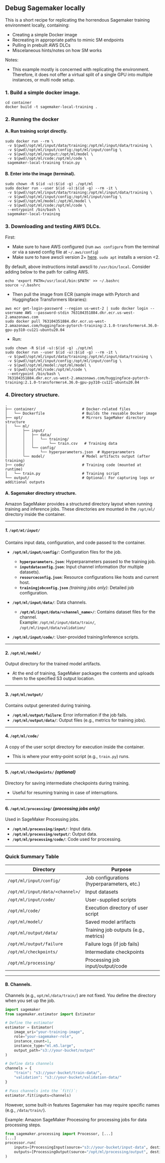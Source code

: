 ## Debug Sagemaker locally

This is a short recipe for replicating the horrendous Sagemaker training environment locally, containing:
- Creating a simple Docker image
- Recreating in appropriate paths to mimic SM endpoints
- Pulling in prebuilt AWS DLCs 
- Miscelaneous hints/notes on how SM works

Notes:
- This example mostly is concerned with replicating the environment. Therefore, it does not offer a virtual split of a single GPU into multiple instances, or multi node setup.

### 1. Build a simple docker image.
```
cd container
docker build -t sagemaker-local-training .
```

### 2. Running the docker

#### A. Run training script directly.

```Docker
sudo docker run --rm \
 -v $(pwd)/opt/ml/input/data/training:/opt/ml/input/data/training \
 -v $(pwd)/opt/ml/input/config:/opt/ml/input/config \
 -v $(pwd)/opt/ml/output:/opt/ml/model \
 -v $(pwd)/opt/ml/code:/opt/ml/code \
 sagemaker-local-training train.py
```

#### B. Enter into the image (terminal).

```
sudo chown -R $(id -u):$(id -g) ./opt/ml
sudo docker run --user $(id -u):$(id -g) --rm -it \
 -v $(pwd)/opt/ml/input/data/training:/opt/ml/input/data/training \
 -v $(pwd)/opt/ml/input/config:/opt/ml/input/config \
 -v $(pwd)/opt/ml/model:/opt/ml/model \
 -v $(pwd)/opt/ml/code:/opt/ml/code \
 --entrypoint /bin/bash \
 sagemaker-local-training

```


### 3. Downloading and testing AWS DLCs.

First:
- Make sure to have AWS configured (run `aws configure` from the terminal or via a saved config file at `~/.aws/config`)
- Make sure to have awscli version 2+ [here](https://docs.aws.amazon.com/cli/latest/userguide/getting-started-install.html). `sudo apt` installs a version <2.

By default, above instructions install awscli to `/usr/bin/local`. Consider adding below to the path for calling AWS.
```
echo 'export PATH=/usr/local/bin:$PATH' >> ~/.bashrc
source ~/.bashrc
```

- Then pull the image from ECR (sample image with Pytorch and Huggingface Transformers libraries):
```
aws ecr get-login-password --region us-west-2 | sudo docker login --username AWS --password-stdin 763104351884.dkr.ecr.us-west-2.amazonaws.com
sudo docker pull 763104351884.dkr.ecr.us-west-2.amazonaws.com/huggingface-pytorch-training:2.1.0-transformers4.36.0-gpu-py310-cu121-ubuntu20.04
```

- Run:

```Docker
sudo chown -R $(id -u):$(id -g) ./opt/ml
sudo docker run --user $(id -u):$(id -g) --rm -it \
 -v $(pwd)/opt/ml/input/data/training:/opt/ml/input/data/training \
 -v $(pwd)/opt/ml/input/config:/opt/ml/input/config \
 -v $(pwd)/opt/ml/model:/opt/ml/model \
 -v $(pwd)/opt/ml/code:/opt/ml/code \
 --entrypoint /bin/bash \
 763104351884.dkr.ecr.us-west-2.amazonaws.com/huggingface-pytorch-training:2.1.0-transformers4.36.0-gpu-py310-cu121-ubuntu20.04
```

### 4. Directory structure.

```
.
├── container/                     # Docker-related files
│   └── Dockerfile                 # Builds the reusable Docker image
├── opt/                           # Mirrors SageMaker directory structure
│   └── ml/
│       ├── input/
│       │   ├── data/
│       │   │   └── training/
│       │   │       └── train.csv   # Training data
│       │   └── config/
│       │       └── hyperparameters.json  # Hyperparameters
│       └── model/                 # Model artifacts output (after training)
├── code/                          # Training code (mounted at runtime)
│   └── train.py                   # Training script
└── output/                        # Optional: For capturing logs or additional outputs

```

#### A. Sagemaker directory structure.

Amazon SageMaker provides a structured directory layout when running training and inference jobs. These directories are mounted in the `/opt/ml/` directory inside the container.

---

##### **1. `/opt/ml/input/`**  
Contains input data, configuration, and code passed to the container.

- **`/opt/ml/input/config/`**: Configuration files for the job.  
  - **`hyperparameters.json`**: Hyperparameters passed to the training job.  
  - **`inputdataconfig.json`**: Input channel information (for multiple datasets).  
  - **`resourceconfig.json`**: Resource configurations like hosts and current host.  
  - **`trainingjobconfig.json`** *(training jobs only)*: Detailed job configuration.  

- **`/opt/ml/input/data/`**: Data channels.  
  - **`/opt/ml/input/data/<channel_name>/`**: Contains dataset files for the channel.  
  Example: `/opt/ml/input/data/train/`, `/opt/ml/input/data/validation/`  

- **`/opt/ml/input/code/`**: User-provided training/inference scripts.

---

#### **2. `/opt/ml/model/`**  
Output directory for the trained model artifacts.  
- At the end of training, SageMaker packages the contents and uploads them to the specified S3 output location.

---

#### **3. `/opt/ml/output/`**  
Contains output generated during training.  
- **`/opt/ml/output/failure`**: Error information if the job fails.  
- **`/opt/ml/output/data/`**: Output files (e.g., metrics for training jobs).  

---

#### **4. `/opt/ml/code/`**  
A copy of the user script directory for execution inside the container.  
- This is where your entry-point script (e.g., `train.py`) runs.

---

#### **5. `/opt/ml/checkpoints/`** *(optional)*  
Directory for saving intermediate checkpoints during training.  
- Useful for resuming training in case of interruptions.

---

#### **6. `/opt/ml/processing/`** *(processing jobs only)*  
Used in SageMaker Processing jobs.  
- **`/opt/ml/processing/input/`**: Input data.  
- **`/opt/ml/processing/output/`**: Output data.  
- **`/opt/ml/processing/code/`**: Code used for processing.  

---

### **Quick Summary Table**

| Directory                        | Purpose                                     |
|-----------------------------------|---------------------------------------------|
| `/opt/ml/input/config/`          | Job configurations (hyperparameters, etc.)  |
| `/opt/ml/input/data/<channel>/`  | Input datasets                              |
| `/opt/ml/input/code/`            | User-supplied scripts                       |
| `/opt/ml/code/`                  | Execution directory of user script         |
| `/opt/ml/model/`                 | Saved model artifacts                      |
| `/opt/ml/output/data/`           | Training job outputs (e.g., metrics)        |
| `/opt/ml/output/failure`         | Failure logs (if job fails)                 |
| `/opt/ml/checkpoints/`           | Intermediate checkpoints                   |
| `/opt/ml/processing/`            | Processing job input/output/code           |

---



#### B. Channels.

Channels (e.g., `opt/ml/data/train/`) are not fixed. You define the directory when you set up the job. 

```python
import sagemaker
from sagemaker.estimator import Estimator

# Define the estimator
estimator = Estimator(
    image_uri="your-training-image",
    role="your-sagemaker-role",
    instance_count=1,
    instance_type="ml.m5.large",
    output_path="s3://your-bucket/output"
)

# Define data channels
channels = {
    "train": "s3://your-bucket/train-data/",
    "validation": "s3://your-bucket/validation-data/"
}

# Pass channels into the `fit()`:
estimator.fit(inputs=channels)
```


However, some built-in features Sagemaker has may require specific names (e.g., `/data/train/`). 

Example: Amazon SageMaker Processing for processing jobs for data processing steps.
```python
from sagemaker.processing import Processor, [...]
[...]
processor.run(
    inputs=[ProcessingInput(source="s3://your-bucket/input-data", destination="/opt/ml/processing/input")],
    outputs=[ProcessingOutput(source="/opt/ml/processing/output", destination="s3://your-bucket/output-data")]
)
```
